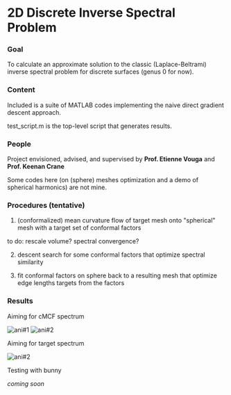 # 2D Discrete Inverse Spectral Problem

### Goal 
To calculate an approximate solution to the classic (Laplace-Beltrami) inverse spectral problem for discrete surfaces (genus 0 for now).

### Content
Included is a suite of MATLAB codes implementing the naive direct gradient descent approach.

test_script.m is the top-level script that generates results.

### People
Project envisioned, advised, and supervised by **Prof. Etienne Vouga** and **Prof. Keenan Crane**

Some codes here (on (sphere) meshes optimization and a demo of spherical harmonics) are not mine.

### Procedures (tentative)
1. (conformalized) mean curvature flow of target mesh onto "spherical" mesh with a target set of conformal factors

to do: rescale volume? spectral convergence?

2. descent search for some conformal factors that optimize spectral similarity

3. fit conformal factors on sphere back to a resulting mesh that optimize edge lengths targets from the factors

### Results
Aiming for cMCF spectrum

![ani#1](https://raw.githubusercontent.com/levincoolxyz/invspec/master/i2_300_t2_abs(Y33(v))_e0.1-1p0.5.gif "discrete Y33 spherical harmonic target with varying percent of eigenvalues used")
![ani#2](https://raw.githubusercontent.com/levincoolxyz/invspec/master/i2_300_t2_abs(Y32(v))_e0.1p0.5-2.gif "discrete Y32 spherical harmonic target with varying amount of deformation")

Aiming for target spectrum

![ani#2](https://raw.githubusercontent.com/levincoolxyz/invspec/master/i3_300_t2_abs(Y32(v))_e0.1p0.5-2.gif "discrete Y32 spherical harmonic target with varying amount of deformation")

Testing with bunny

*coming soon*

